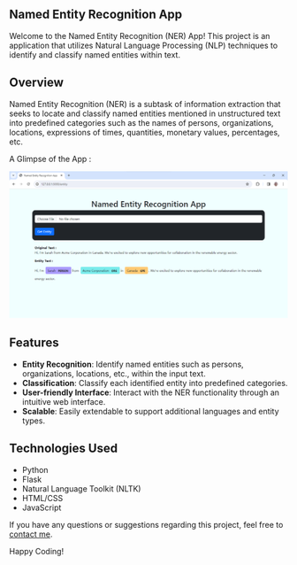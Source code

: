 ## Named Entity Recognition App

Welcome to the Named Entity Recognition (NER) App! This project is an application that utilizes Natural Language Processing (NLP) techniques to identify and classify named entities within text.

## Overview

Named Entity Recognition (NER) is a subtask of information extraction that seeks to locate and classify named entities mentioned in unstructured text into predefined categories such as the names of persons, organizations, locations, expressions of times, quantities, monetary values, percentages, etc.

A Glimpse of the App :


![NER App Output](Named%20Entity%20Recognition%20App/Output/Output.png)

## Features

- **Entity Recognition**: Identify named entities such as persons, organizations, locations, etc., within the input text.
- **Classification**: Classify each identified entity into predefined categories.
- **User-friendly Interface**: Interact with the NER functionality through an intuitive web interface.
- **Scalable**: Easily extendable to support additional languages and entity types.

## Technologies Used

- Python
- Flask
- Natural Language Toolkit (NLTK)
- HTML/CSS
- JavaScript

If you have any questions or suggestions regarding this project, feel free to [contact me](mailto:mayankanand2701@gmail.com).

Happy Coding!
